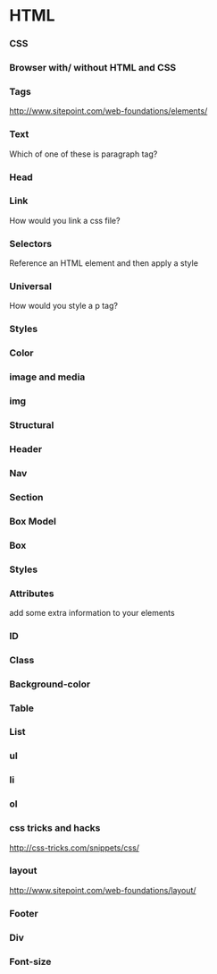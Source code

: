 # HTML

### CSS

### Browser with/ without HTML and CSS
### Tags
http://www.sitepoint.com/web-foundations/elements/
### Text
Which of one of these is paragraph tag?
### Head
### Link
How would you link a css file?
### Selectors
Reference an HTML element and then apply a style
### Universal
How would you style a p tag?
### Styles
### Color
### image and media
### img
### Structural
### Header
### Nav
### Section
### Box Model
### Box

### Styles
### Attributes
add some extra information to your elements
### ID
### Class
### Background-color
### Table
### List
### ul
### li
### ol
### css tricks and hacks
http://css-tricks.com/snippets/css/
### layout
http://www.sitepoint.com/web-foundations/layout/
### Footer
### Div
### Font-size
